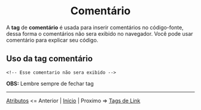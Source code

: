 <h1 align = "center"> Comentário </h1>

A **tag** de **comentário** é usada para inserir comentários no código-fonte, dessa forma o comentários não sera exibido no navegador.
Você pode usar comentário para explicar seu código.

 ## Uso da tag comentário 

    <!-- Esse comentario não sera exibido -->

 **OBS:** Lembre sempre de fechar tag

 ----

[Atributos](contents/5.Atributos.md) <= Anterior | [Início](/README.MD) | Proximo => [Tags de Link](contents/7.Link.md)
